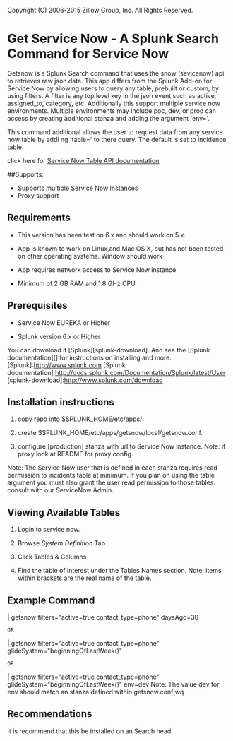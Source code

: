 Copyright (C) 2006-2015 Zillow Group, Inc. All Rights Reserved.

Get Service Now - A Splunk Search Command for Service Now
=================

Getsnow is a Splunk Search command that uses the snow (sevicenow) api to retrieves raw json data. This app differs from
the Splunk Add-on for Service Now by allowing users to query any table, prebuilt or custom, by using filters.  A filter is
any top level key in the json event such as active, assigned_to, category, etc. Additionally this support multiple
service now environments.  Multiple environments may include poc, dev, or prod can access by creating additional stanza
and adding the argument 'env=<environment>'.

This command additional allows the user to request data from any service now table by addi
ng 'table=<string>' to there
query. The default is set to incidence table.

click here for [Service Now Table API documentation]

[Service Now Table API documentation]:http://wiki.servicenow.com/index.php?title=Table_API

##Supports:
* Supports multiple Service Now Instances
* Proxy support




Requirements
---------

* This version has been test on 6.x and should work on 5.x.

* App is known to work on Linux,and Mac OS X, but has not been tested on other operating systems. Window should work

* App requires network access to Service Now instance

* Minimum of 2 GB RAM and 1.8 GHz CPU.



Prerequisites
---------
* Service Now EUREKA or Higher

* Splunk version 6.x or Higher

You can download it [Splunk][splunk-download].  And see the [Splunk documentation][] for instructions on installing and more.
[Splunk]:http://www.splunk.com
[Splunk documentation]:http://docs.splunk.com/Documentation/Splunk/latest/User
[splunk-download]:http://www.splunk.com/download


Installation instructions
---------

1) copy repo into $SPLUNK_HOME/etc/apps/.

2) create $SPLUNK_HOME/etc/apps/getsnow/local/getsnow.conf.

3) configure [production] stanza with url to Service Now instance. Note: if proxy look at README for proxy config.


Note:   The Service Now user that is defined in each stanza requires read permission to incidents table at minimum.
        If you plan on using the table argument you must also grant the user read permission to those tables.
        consult with our ServiceNow Admin.

Viewing Available Tables
--------

1) Login to service now.

2) Browse *System Definition* Tab

3) Click Tables & Columns

4) Find the table of interest under the Tables Names section.
   Note: items within brackets are the real name of the table.



Example Command
---------

| getsnow filters="active=true contact_type=phone" daysAgo=30

    OR

| getsnow filters="active=true contact_type=phone" glideSystem="beginningOfLastWeek()"

    OR

| getsnow filters="active=true contact_type=phone" glideSystem="beginningOfLastWeek()" env=dev
    Note: The value dev for env should match an stanza defined within getsnow.conf:wq

Recommendations
---------

It is recommend that this be installed on an Search head.
